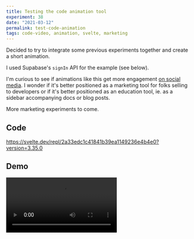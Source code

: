 ```yaml
---
title: Testing the code animation tool
experiment: 38
date: "2021-03-12"
permalink: test-code-animation
tags: code-video, animation, svelte, marketing
---
```


Decided to try to integrate some previous experiments together and create a short animation.

I used Supabase's `signIn` API for the example (see below).

I'm curious to see if animations like this get more engagement [on social media](https://twitter.com/joshnuss/status/1370235224521588736). I wonder if it's better positioned as a marketing tool for folks selling to developers or if it's better positioned as an education tool, ie. as a sidebar accompanying docs or blog posts.

More marketing experiments to come.

## Code

https://svelte.dev/repl/2a33edc1c41841b39ea1149236e4b4e0?version=3.35.0

## Demo

<video controls src="https://res.cloudinary.com/dzwnkx0mk/video/upload/v1615526180/1000experiments.dev/supa-sign-in_cxcshn.mp4"/>
